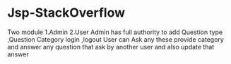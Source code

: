 # Jsp-StackOverflow
Two module
1.Admin
2.User
Admin has full authority to add Question type ,Question Category login ,logout
User can Ask any these provide category and answer any question that ask by another user and also update that answer
